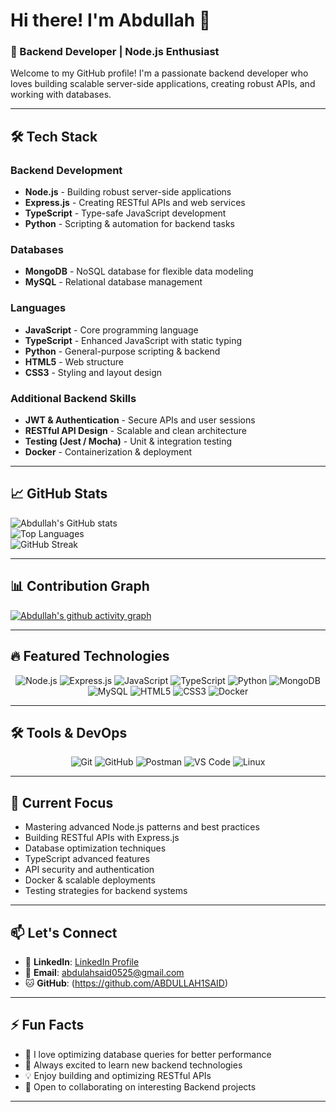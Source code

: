 # Hi there! I'm Abdullah 👋

### 🚀 Backend Developer | Node.js Enthusiast  

Welcome to my GitHub profile! I'm a passionate backend developer who loves building scalable server-side applications, creating robust APIs, and working with databases.  

---

## 🛠️ Tech Stack  

### Backend Development  
- **Node.js** - Building robust server-side applications  
- **Express.js** - Creating RESTful APIs and web services  
- **TypeScript** - Type-safe JavaScript development  
- **Python** - Scripting & automation for backend tasks  

### Databases  
- **MongoDB** - NoSQL database for flexible data modeling  
- **MySQL** - Relational database management  

### Languages  
- **JavaScript** - Core programming language  
- **TypeScript** - Enhanced JavaScript with static typing  
- **Python** - General-purpose scripting & backend  
- **HTML5** - Web structure  
- **CSS3** - Styling and layout design  

### Additional Backend Skills  
- **JWT & Authentication** - Secure APIs and user sessions  
- **RESTful API Design** - Scalable and clean architecture  
- **Testing (Jest / Mocha)** - Unit & integration testing  
- **Docker** - Containerization & deployment  

---

## 📈 GitHub Stats  

![Abdullah's GitHub stats](https://github-readme-stats.vercel.app/api?username=ABDULLAH1SAID&show_icons=true&theme=radical)  
![Top Languages](https://github-readme-stats.vercel.app/api/top-langs/?username=ABDULLAH1SAID&layout=compact&theme=radical)  
![GitHub Streak](https://streak-stats.demolab.com/?user=ABDULLAH1SAID&theme=radical&hide_border=true)  

---

## 📊 Contribution Graph  

[![Abdullah's github activity graph](https://github-readme-activity-graph.vercel.app/graph?ABDULLAH1SAID=YOUR_USERNAME&theme=radical)](https://github.com/ashutosh00710/github-readme-activity-graph)  

---

## 🔥 Featured Technologies  

<div align="center">

![Node.js](https://img.shields.io/badge/Node.js-43853D?style=for-the-badge&logo=node.js&logoColor=white)
![Express.js](https://img.shields.io/badge/Express.js-404D59?style=for-the-badge)
![JavaScript](https://img.shields.io/badge/JavaScript-F7DF1E?style=for-the-badge&logo=javascript&logoColor=black)
![TypeScript](https://img.shields.io/badge/TypeScript-007ACC?style=for-the-badge&logo=typescript&logoColor=white)
![Python](https://img.shields.io/badge/Python-3776AB?style=for-the-badge&logo=python&logoColor=white)
![MongoDB](https://img.shields.io/badge/MongoDB-4EA94B?style=for-the-badge&logo=mongodb&logoColor=white)
![MySQL](https://img.shields.io/badge/MySQL-00000F?style=for-the-badge&logo=mysql&logoColor=white)
![HTML5](https://img.shields.io/badge/HTML5-E34F26?style=for-the-badge&logo=html5&logoColor=white)
![CSS3](https://img.shields.io/badge/CSS3-1572B6?style=for-the-badge&logo=css3&logoColor=white)
![Docker](https://img.shields.io/badge/Docker-2496ED?style=for-the-badge&logo=docker&logoColor=white)

</div>

---

## 🛠️ Tools & DevOps  

<div align="center">

![Git](https://img.shields.io/badge/Git-F05032?style=for-the-badge&logo=git&logoColor=white)
![GitHub](https://img.shields.io/badge/GitHub-181717?style=for-the-badge&logo=github&logoColor=white)
![Postman](https://img.shields.io/badge/Postman-FF6C37?style=for-the-badge&logo=postman&logoColor=white)
![VS Code](https://img.shields.io/badge/VS_Code-0078D4?style=for-the-badge&logo=visual-studio-code&logoColor=white)
![Linux](https://img.shields.io/badge/Linux-FCC624?style=for-the-badge&logo=linux&logoColor=black)

</div>  

---

## 🌱 Current Focus  

- Mastering advanced Node.js patterns and best practices  
- Building RESTful APIs with Express.js  
- Database optimization techniques  
- TypeScript advanced features  
- API security and authentication  
- Docker & scalable deployments  
- Testing strategies for backend systems  

---

## 📫 Let's Connect  

- 💼 **LinkedIn**: [LinkedIn Profile](https://www.linkedin.com/in/abdullah-said-41b589222/)  
- 📧 **Email**: abdulahsaid0525@gmail.com  
- 🐱 **GitHub**: (https://github.com/ABDULLAH1SAID)  

---

## ⚡ Fun Facts  

- 🎯 I love optimizing database queries for better performance  
- 🚀 Always excited to learn new backend technologies  
- 💡 Enjoy building and optimizing RESTful APIs  
- 🌟 Open to collaborating on interesting Backend projects  

---

